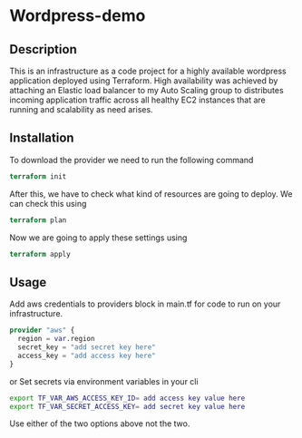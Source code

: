# Wordpress-demo
 
 ## Description 
 This is an infrastructure as a code project for a highly available wordpress application deployed using Terraform.
 High availability was achieved by attaching an Elastic load balancer to my Auto Scaling group to distributes incoming application traffic across all healthy EC2 instances that are running and scalability as need arises.

 ## Installation
To download the provider we need to run the following command
 ```terraform
terraform init
```
After this, we have to check what kind of resources are going to deploy. We can check this using
``` terraform
terraform plan
```  

Now we are going to apply these settings using

``` terraform
terraform apply
``` 

 ## Usage
Add aws credentials to providers block in main.tf for code to run on your infrastructure.
```terraform
provider "aws" {
  region = var.region
  secret_key = "add secret key here"
  access_key = "add access key here"
}
```
or Set secrets via environment variables in your cli

```bash
export TF_VAR_AWS_ACCESS_KEY_ID= add access key value here
export TF_VAR_SECRET_ACCESS_KEY= add secret key value here
```
Use either of the two options above not the two. 

